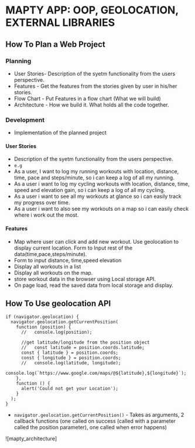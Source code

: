 # MAPTY APP: OOP, GEOLOCATION, EXTERNAL LIBRARIES

## How To Plan a Web Project

### Planning

- User Stories- Description of the syetm functionality from the users perspective.
- Features - Get the features from the stories given by user in his/her stories.
- Flow Chart - Put Features in a flow chart (What we will build)
- Architecture - How we build it. What holds all the code together.

### Development

- Implementation of the planned project

#### User Stories

- Description of the syetm functionality from the users perspective.
- `e.g`
- As a user, I want to log my running workouts with location, distance, time, pace and steps/minute, so i can keep a log of all my running.
- As a user i want to log my cycling workouts with location, distance, time, speed and elevation gain, so i can keep a log of all my cycling.
- As a user i want to see all my workouts at glance so i can easily track my progress over time.
- As a user i want to also see my workouts on a map so i can easily check where i work out the most.

#### Features

- Map where user can click and add new workout. Use geolocation to display current location. Form to Input rest of the data(time,pace,steps/minute).
- Form to input distance, time,speed elevation
- Display all workouts in a list
- Display all workouts on the map.
- store workout data in the browser using Local storage API.
- On page load, read the saved data from local storage and display.

## How To Use geolocation API

```
if (navigator.geolocation) {
  navigator.geolocation.getCurrentPosition(
    function (position) {
      //   console.log(position);

      //get latitude/longitude from the position object
      //   const latitude = position.coords.latitude;
      const { latitude } = position.coords;
      const { longitude } = position.coords;
      //   console.log(latitude, longitude);
      console.log(`https://www.google.com/maps/@${latitude},${longitude}`);
    },
    function () {
      alert('Could not get your Location');
    }
  );
}
```

- `navigator.geolocation.getCurrentPosition()` - Takes as arguments, 2 callback functions (one called on success (called with a parameter called the position parameter), one called when error happens)

![mapty_architecture]
